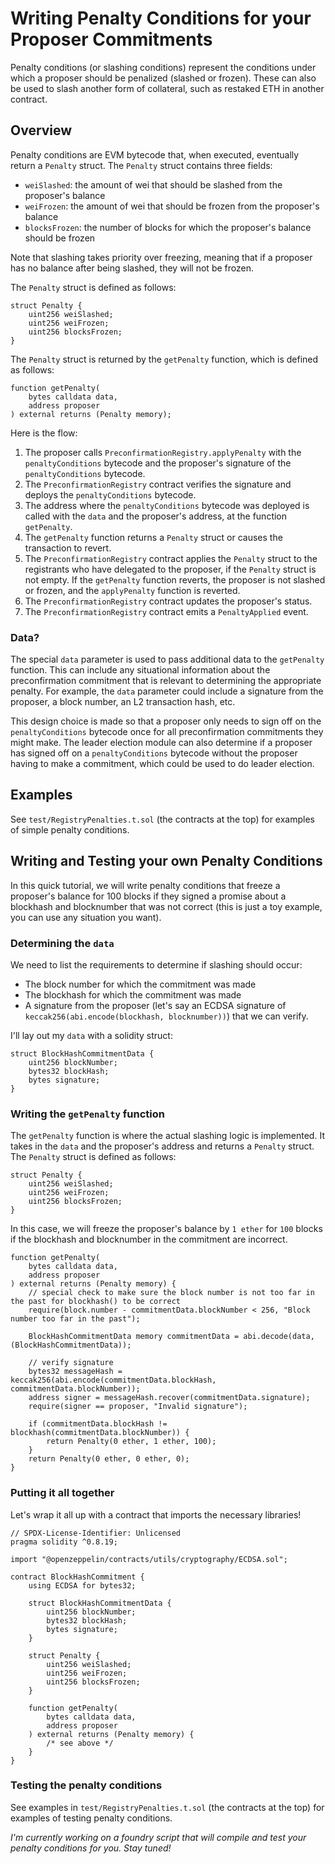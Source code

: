 # Writing Penalty Conditions for your Proposer Commitments
Penalty conditions (or slashing conditions) represent the conditions under which a proposer should be penalized (slashed or frozen). These can also be used to slash another form of collateral, such as restaked ETH in another contract.

## Overview
Penalty conditions are EVM bytecode that, when executed, eventually return a `Penalty` struct. The `Penalty` struct contains three fields:

- `weiSlashed`: the amount of wei that should be slashed from the proposer's balance
- `weiFrozen`: the amount of wei that should be frozen from the proposer's balance
- `blocksFrozen`: the number of blocks for which the proposer's balance should be frozen

Note that slashing takes priority over freezing, meaning that if a proposer has no balance after being slashed, they will not be frozen.

The `Penalty` struct is defined as follows:

```solidity
struct Penalty {
    uint256 weiSlashed;
    uint256 weiFrozen;
    uint256 blocksFrozen;
}
```

The `Penalty` struct is returned by the `getPenalty` function, which is defined as follows:

```solidity
function getPenalty(
    bytes calldata data,
    address proposer
) external returns (Penalty memory);
```

Here is the flow:
1. The proposer calls `PreconfirmationRegistry.applyPenalty` with the `penaltyConditions` bytecode and the proposer's signature of the `penaltyConditions` bytecode.
2. The `PreconfirmationRegistry` contract verifies the signature and deploys the `penaltyConditions` bytecode.
3. The address where the `penaltyConditions` bytecode was deployed is called with the `data` and the proposer's address, at the function `getPenalty`.
4. The `getPenalty` function returns a `Penalty` struct or causes the transaction to revert.
5. The `PreconfirmationRegistry` contract applies the `Penalty` struct to the registrants who have delegated to the proposer, if the `Penalty` struct is not empty. If the `getPenalty` function reverts, the proposer is not slashed or frozen, and the `applyPenalty` function is reverted.
6. The `PreconfirmationRegistry` contract updates the proposer's status.
7. The `PreconfirmationRegistry` contract emits a `PenaltyApplied` event.

### Data?
The special `data` parameter is used to pass additional data to the `getPenalty` function. This can include any situational information about the preconfirmation commitment that is relevant to determining the appropriate penalty. For example, the `data` parameter could include a signature from the proposer, a block number, an L2 transaction hash, etc. 

This design choice is made so that a proposer only needs to sign off on the `penaltyConditions` bytecode once for all preconfirmation commitments they might make. The leader election module can also determine if a proposer has signed off on a `penaltyConditions` bytecode without the proposer having to make a commitment, which could be used to do leader election.

## Examples
See `test/RegistryPenalties.t.sol` (the contracts at the top) for examples of simple penalty conditions. 

## Writing and Testing your own Penalty Conditions
In this quick tutorial, we will write penalty conditions that freeze a proposer's balance for 100 blocks if they signed a promise about a blockhash and blocknumber that was not correct (this is just a toy example, you can use any situation you want).

### Determining the `data`
We need to list the requirements to determine if slashing should occur:
- The block number for which the commitment was made
- The blockhash for which the commitment was made
- A signature from the proposer (let's say an ECDSA signature of `keccak256(abi.encode(blockhash, blocknumber))`) that we can verify.

I'll lay out my `data` with a solidity struct:
```solidity
struct BlockHashCommitmentData {
    uint256 blockNumber;
    bytes32 blockHash;
    bytes signature;
}
```

### Writing the `getPenalty` function
The `getPenalty` function is where the actual slashing logic is implemented. It takes in the `data` and the proposer's address and returns a `Penalty` struct. The `Penalty` struct is defined as follows:

```solidity
struct Penalty {
    uint256 weiSlashed;
    uint256 weiFrozen;
    uint256 blocksFrozen;
}
```

In this case, we will freeze the proposer's balance by `1 ether` for `100` blocks if the blockhash and blocknumber in the commitment are incorrect. 

```solidity
function getPenalty(
    bytes calldata data,
    address proposer
) external returns (Penalty memory) {
    // special check to make sure the block number is not too far in the past for blockhash() to be correct
    require(block.number - commitmentData.blockNumber < 256, "Block number too far in the past");    

    BlockHashCommitmentData memory commitmentData = abi.decode(data, (BlockHashCommitmentData));

    // verify signature
    bytes32 messageHash = keccak256(abi.encode(commitmentData.blockHash, commitmentData.blockNumber));
    address signer = messageHash.recover(commitmentData.signature);
    require(signer == proposer, "Invalid signature");
    
    if (commitmentData.blockHash != blockhash(commitmentData.blockNumber)) {
        return Penalty(0 ether, 1 ether, 100);
    }
    return Penalty(0 ether, 0 ether, 0);
}
```

### Putting it all together
Let's wrap it all up with a contract that imports the necessary libraries!

```solidity
// SPDX-License-Identifier: Unlicensed
pragma solidity ^0.8.19;

import "@openzeppelin/contracts/utils/cryptography/ECDSA.sol";

contract BlockHashCommitment {
    using ECDSA for bytes32;

    struct BlockHashCommitmentData {
        uint256 blockNumber;
        bytes32 blockHash;
        bytes signature;
    }

    struct Penalty {
        uint256 weiSlashed;
        uint256 weiFrozen;
        uint256 blocksFrozen;
    }

    function getPenalty(
        bytes calldata data,
        address proposer
    ) external returns (Penalty memory) {
        /* see above */
    }
}
```

### Testing the penalty conditions
See examples in `test/RegistryPenalties.t.sol` (the contracts at the top) for examples of testing penalty conditions.

*I'm currently working on a foundry script that will compile and test your penalty conditions for you. Stay tuned!*